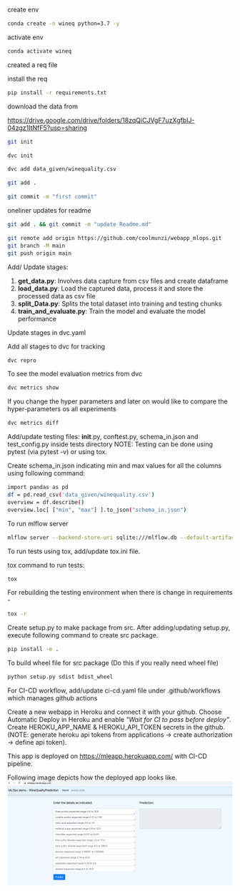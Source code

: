 create env 

```bash
conda create -n wineq python=3.7 -y
```

activate env
```bash
conda activate wineq
```

created a req file

install the req
```bash
pip install -r requirements.txt
```
download the data from 

https://drive.google.com/drive/folders/18zqQiCJVgF7uzXgfbIJ-04zgz1ItNfF5?usp=sharing

```bash
git init
```
```bash
dvc init 
```
```bash
dvc add data_given/winequality.csv
```
```bash
git add .
```
```bash
git commit -m "first commit"
```

oneliner updates  for readme

```bash
git add . && git commit -m "update Readme.md"
```
```bash
git remote add origin https://github.com/coolmunzi/webapp_mlops.git
git branch -M main
git push origin main
```
Add/ Update stages:
1. **get_data.py**: Involves data capture from csv files and create dataframe 
2. **load_data.py**: Load the captured data, process it and store the processed data as csv file
3. **split_Data.py**: Splits the total dataset into training and testing chunks
4. **train_and_evaluate.py**: Train the model and evaluate the model performance 

Update stages in dvc.yaml

Add all stages to dvc for tracking
```bash
dvc repro
```

To see the model evaluation metrics from dvc
```bash
dvc metrics show
```

If you change the hyper parameters and later on would like to compare the hyper-parameters os all experiments
```bash
dvc metrics diff
```

Add/update testing files: __init__.py, conftest.py, schema_in.json and test_config.py inside tests directory
NOTE: Testing can be done using pytest (via pytest -v) or using tox.

Create schema_in.json indicating min and max values for all the columns using following command:
```bash 
import pandas as pd
df = pd.read_csv('data_given/winequality.csv')
overview = df.describe()
overview.loc[ ["min", "max"] ].to_json("schema_in.json")
```
To run mlflow server 
```bash
mlflow server --backend-store-uri sqlite:///mlflow.db --default-artifact-root ./artifacts --host 0.0.0.0 -p 1234
```

To run tests using tox, add/update tox.ini file.

tox command to run tests:
```bash
tox
```
For rebuilding the testing environment when there is change in requirements -
```bash
tox -r 
```
Create setup.py to make package from src. After adding/updating setup.py, execute following command to create src package.
```bash
pip install -e .
```

To build wheel file for src package (Do this if you really need wheel file) 
```bash
python setup.py sdist bdist_wheel
```

For CI-CD workflow, add/update ci-cd.yaml file under .github/workflows which manages github actions

Create a new webapp in Heroku and connect it with your github. Choose Automatic Deploy in Heroku and enable _"Wait for CI to pass before deploy"_. 
Create HEROKU_APP_NAME & HEROKU_API_TOKEN secrets in the github. (NOTE: generate heroku api tokens from applications -> create authorization -> define api token).

This app is deployed on https://mleapp.herokuapp.com/ with CI-CD pipeline.

Following image depicts how the deployed app looks like.
![alt text](Demo.jpg)


